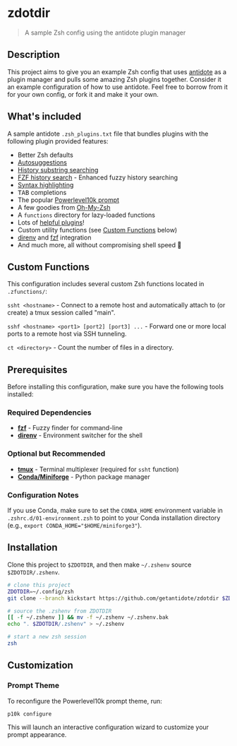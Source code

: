 # zdotdir

> A sample Zsh config using the antidote plugin manager

## Description

This project aims to give you an example Zsh config that uses [antidote] as a plugin manager and pulls some amazing Zsh plugins together. Consider it an example configuration of how to use antidote. Feel free to borrow from it for your own config, or fork it and make it your own.

## What's included

A sample antidote `.zsh_plugins.txt` file that bundles plugins with the following plugin provided features:
- Better Zsh defaults
- [Autosuggestions](https://github.com/zsh-users/zsh-autosuggestions)
- [History substring searching](https://github.com/zsh-users/zsh-history-substring-search)
- [FZF history search](https://github.com/joshskidmore/zsh-fzf-history-search) - Enhanced fuzzy history searching
- [Syntax highlighting](https://github.com/zdharma-continuum/fast-syntax-highlighting)
- <kbd>TAB</kbd> completions
- The popular [Powerlevel10k prompt](https://github.com/romkatv/powerlevel10k)
- A few goodies from [Oh-My-Zsh](https://github.com/ohmyzsh/ohmyzsh)
- A `functions` directory for lazy-loaded functions
- Lots of [helpful plugins](https://github.com/unixorn/awesome-zsh-plugins)!
- Custom utility functions (see [Custom Functions](#custom-functions) below)
- [direnv](https://direnv.net/) and [fzf](https://github.com/junegunn/fzf) integration
- And much more, all without compromising shell speed :rocket:

## Custom Functions

This configuration includes several custom Zsh functions located in `.zfunctions/`:

`ssht <hostname>` - Connect to a remote host and automatically attach to (or create) a tmux session called "main".

`sshf <hostname> <port1> [port2] [port3] ...` - Forward one or more local ports to a remote host via SSH tunneling.

`ct <directory>` - Count the number of files in a directory.

## Prerequisites

Before installing this configuration, make sure you have the following tools installed:

### Required Dependencies
- **[fzf](https://github.com/junegunn/fzf)** - Fuzzy finder for command-line
- **[direnv](https://direnv.net/)** - Environment switcher for the shell

### Optional but Recommended
- **[tmux](https://github.com/tmux/tmux)** - Terminal multiplexer (required for `ssht` function)
- **[Conda/Miniforge](https://github.com/conda-forge/miniforge)** - Python package manager

### Configuration Notes
If you use Conda, make sure to set the `CONDA_HOME` environment variable in `.zshrc.d/01-environment.zsh` to point to your Conda installation directory (e.g., `export CONDA_HOME="$HOME/miniforge3"`).

## Installation

Clone this project to `$ZDOTDIR`, and then make `~/.zshenv` source `$ZDOTDIR/.zshenv`.

```zsh
# clone this project
ZDOTDIR=~/.config/zsh
git clone --branch kickstart https://github.com/getantidote/zdotdir $ZDOTDIR

# source the .zshenv from ZDOTDIR
[[ -f ~/.zshenv ]] && mv -f ~/.zshenv ~/.zshenv.bak
echo ". $ZDOTDIR/.zshenv" > ~/.zshenv

# start a new zsh session
zsh
```

## Customization

### Prompt Theme
To reconfigure the Powerlevel10k prompt theme, run:
```zsh
p10k configure
```
This will launch an interactive configuration wizard to customize your prompt appearance.

[antidote]: https://getantidote.github.io
